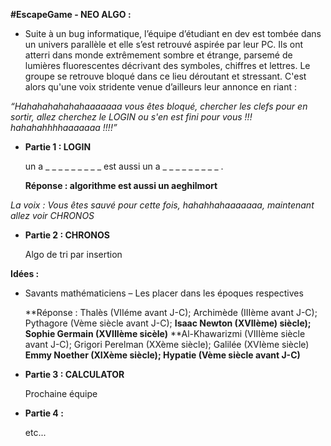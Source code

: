 **#EscapeGame - NEO ALGO :** 

- Suite à un bug informatique, l’équipe d’étudiant en dev est tombée dans un univers parallèle et elle s’est retrouvé aspirée par leur PC. Ils ont atterri dans monde extrêmement sombre et étrange, parsemé de lumières fluorescentes décrivant des symboles, chiffres et lettres. Le groupe se retrouve bloqué dans ce lieu déroutant et stressant. C'est alors qu'une voix stridente venue d’ailleurs leur annonce en riant :

_“Hahahahahahahaaaaaaa vous êtes bloqué, chercher les clefs pour en sortir, allez cherchez le LOGIN ou s'en est fini pour vous !!! hahahahhhhaaaaaaa !!!!”_


- **Partie 1 : LOGIN**

  un a _ _ _ _ _ _ _ _ _ est  aussi un a _ _ _ _ _ _ _ _ _ .

  **Réponse : algorithme est aussi un aeghilmort**


_La voix : Vous êtes sauvé pour cette fois, hahahhahaaaaaaa, maintenant allez voir CHRONOS_


- **Partie 2 : CHRONOS**
  
  Algo de tri par insertion

**Idées :**

- Savants mathématiciens – Les placer dans les époques respectives

  **Réponse : Thalès (VIIéme avant J-C); Archimède (IIIème avant J-C); Pythagore (Vème siècle avant J-C); 
            **Isaac Newton (XVIIème) siècle); Sophie Germain (XVIIIème sicèle)**
            **Al-Khawarizmi (VIIIème siècle avant J-C); Grigori Perelman (XXème siècle); Galilée (XVIème siècle)
            **Emmy Noether (XIXème siècle); Hypatie (Vème siècle avant J-C)**

- **Partie 3 : CALCULATOR**

  Prochaine équipe


- **Partie 4 :** 
  
  etc...
